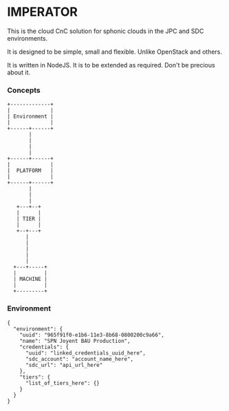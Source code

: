 # IMPERATOR

This is the cloud CnC solution for sphonic clouds in the JPC and SDC environments.

It is designed to be simple, small and flexible. Unlike OpenStack and others.

It is written in NodeJS. It is to be extended as required. Don't be precious about it.

### Concepts

```node
+-------------+
|             |
| Environment |
|             |
+------+------+
       |       
       |       
       |       
       |       
+------+------+
|             |
|  PLATFORM   |
|             |
+------+------+
       |       
       |       
       |       
   +---+--+    
   |      |    
   | TIER |    
   |      |    
   +--+---+    
      |        
      |        
      |        
      |        
      |        
  +---+-----+  
  |         |  
  | MACHINE |  
  |         |  
  +---------+  
```
### Environment

```node
{
  "environment": {
    "uuid": "965f91f0-e1b6-11e3-8b68-0800200c9a66",
    "name": "SPN Joyent BAU Production",
    "credentials": {
      "uuid": "linked_credentials_uuid_here",
      "sdc_account": "account_name_here",
      "sdc_url": "api_url_here"
    },
    "tiers": {
      "list_of_tiers_here": {}
    }
  }
}
```